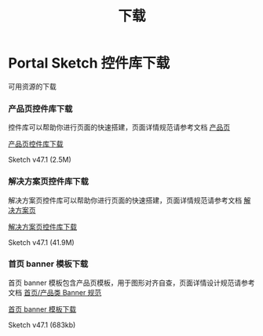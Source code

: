 ﻿---
title: 下载
aythor: hb
sidebarDepth: 0
---

# Portal Sketch 控件库下载


可用资源的下载

### 产品页控件库下载

控件库可以帮助你进行页面的快速搭建，页面详情规范请参考文档 [产品页](/portal/page/product.html)

<div class="download">

<!--这里写控件库链接-->

[产品页控件库下载](http://baiduyun-guideline.bj.bcebos.com/portal/download/%E4%BA%A7%E5%93%81%E9%A1%B5%E6%8E%A7%E4%BB%B6%E5%BA%93.sketch)

<!--这里写版本-->

Sketch v47.1 (2.5M)

</div>




### 解决方案页控件库下载

解决方案页控件库可以帮助你进行页面的快速搭建，页面详情规范请参考文档 [解决方案页](/portal/page/solution.html)


<div class="download">

<!--这里写控件库链接-->

[解决方案页控件库下载](http://baiduyun-guideline.bj.bcebos.com/portal/download/%E8%A7%A3%E5%86%B3%E6%96%B9%E6%A1%88%E9%A1%B5%E9%9D%A2%E6%A8%A1%E7%89%88.sketch)


<!--这里写版本-->

Sketch v47.1 (41.9M)

</div>



### 首页 banner 模板下载
首页 banner 模板包含产品页模板，用于图形对齐自查，页面详情设计规范请参考文档 [首页/产品类 Banner 规范](/portal/page/home.html#产品类-banner-规范)


<div class="download">

<!--这里写控件库链接-->

[首页 banner 模板下载](http://baiduyun-guideline.bj.bcebos.com/portal/download/%E9%A6%96%E9%A1%B5%20banner%20%E6%8E%A7%E4%BB%B6%E5%BA%93.sketch)

<!--这里写版本-->

Sketch v47.1 (683kb)

</div>



